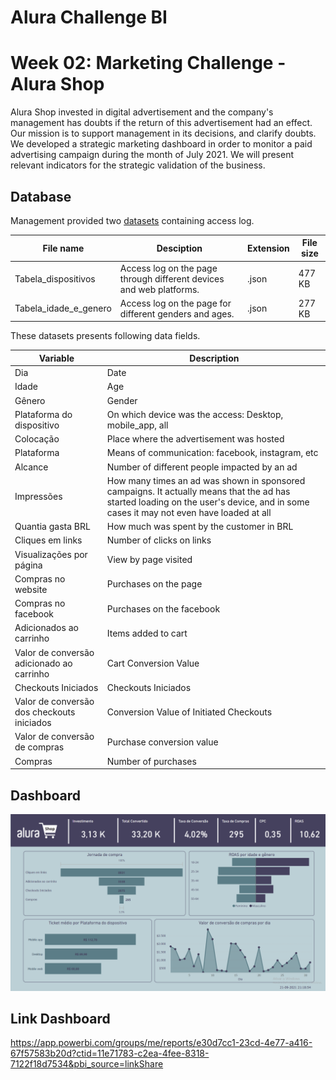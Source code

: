 # Alura Challenge BI 
# Week 02: Marketing Challenge - Alura Shop #

Alura Shop invested in digital advertisement and the company's management has doubts if the return of this advertisement had an effect. Our mission is to support management in its decisions, and clarify doubts.
We developed a strategic marketing dashboard in order to monitor a paid advertising campaign during the month of July 2021. We will present relevant indicators for the strategic validation of the business.

## Database

Management provided two [datasets](database) containing access log.

|          File name         |                              Desciption                              | Extension | File size |
| -------------------------  | -------------------------------------------------------------------- | --------- | ----------|
| Tabela_dispositivos        |  Access log on the page through different devices and web platforms. |   .json   |   477 KB  |
| Tabela_idade_e_genero      |  Access log on the page for different genders and ages.              |   .json   |   277 KB  |

These datasets presents following data fields.

|                   Variable                 |                        Description                       |
| ------------------------------------------ | -------------------------------------------------------- |
|                     Dia                    | Date                                                     |
|                    Idade                   | Age                                                      |
|                    Gênero                  | Gender                                                   |  
|          Plataforma do dispositivo         | On which device was the access: Desktop, mobile_app, all |
|                 Colocação                  | Place where the advertisement was hosted                 |
|                 Plataforma                 | Means of communication: facebook, instagram, etc         |
|                   Alcance                  | Number of different people impacted by an ad             |
|                 Impressões                 | How many times an ad was shown in sponsored campaigns. It actually means that the ad has started loading on the user's device, and in some cases it may not even have loaded at all |
|              Quantia gasta BRL             | How much was spent by the customer in BRL                |
|               Cliques em links             | Number of clicks on links                                |
|           Visualizações por página         | View by page visited                                     |
|              Compras no website            | Purchases on the page                                    |
|             Compras no facebook            | Purchases on the facebook                                |
|           Adicionados ao carrinho          | Items added to cart                                      |
| Valor de conversão adicionado ao carrinho  | Cart Conversion Value                                    |
|             Checkouts Iniciados            | Checkouts Iniciados                                      |  
| Valor de conversão dos checkouts iniciados | Conversion Value of Initiated Checkouts                  |
|         Valor de conversão de compras      | Purchase conversion value                                |
|                  Compras                   | Number of purchases                                      |

## Dashboard

<img src="/figuras/screenshot.png" width="850" title="screenshot">

## Link Dashboard
https://app.powerbi.com/groups/me/reports/e30d7cc1-23cd-4e77-a416-67f57583b20d?ctid=11e71783-c2ea-4fee-8318-7122f18d7534&pbi_source=linkShare
